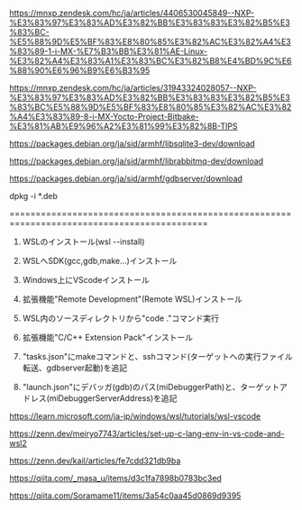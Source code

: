 https://mnxp.zendesk.com/hc/ja/articles/4406530045849--NXP-%E3%83%97%E3%83%AD%E3%82%BB%E3%83%83%E3%82%B5%E3%83%BC-%E5%88%9D%E5%BF%83%E8%80%85%E3%82%AC%E3%82%A4%E3%83%89-1-i-MX-%E7%B3%BB%E3%81%AE-Linux-%E3%82%A4%E3%83%A1%E3%83%BC%E3%82%B8%E4%BD%9C%E6%88%90%E6%96%B9%E6%B3%95

https://mnxp.zendesk.com/hc/ja/articles/31943324028057--NXP-%E3%83%97%E3%83%AD%E3%82%BB%E3%83%83%E3%82%B5%E3%83%BC%E5%88%9D%E5%BF%83%E8%80%85%E3%82%AC%E3%82%A4%E3%83%89-8-i-MX-Yocto-Project-Bitbake-%E3%81%AB%E9%96%A2%E3%81%99%E3%82%8B-TIPS

https://packages.debian.org/ja/sid/armhf/libsqlite3-dev/download

https://packages.debian.org/ja/sid/armhf/librabbitmq-dev/download

https://packages.debian.org/ja/sid/armhf/gdbserver/download

dpkg -i *.deb

============================================================================================


1. WSLのインストール(wsl --install)

2. WSLへSDK(gcc,gdb,make...)インストール

3. Windows上にVScodeインストール

4. 拡張機能"Remote Development"(Remote WSL)インストール

5. WSL内のソースディレクトリから"code ."コマンド実行

7. 拡張機能"C/C++ Extension Pack"インストール

8. "tasks.json"にmakeコマンドと、sshコマンド(ターゲットへの実行ファイル転送、gdbserver起動)を追記

9. "launch.json"にデバッガ(gdb)のパス(miDebuggerPath)と、ターゲットアドレス(miDebuggerServerAddress)を追記


https://learn.microsoft.com/ja-jp/windows/wsl/tutorials/wsl-vscode

https://zenn.dev/meiryo7743/articles/set-up-c-lang-env-in-vs-code-and-wsl2

https://zenn.dev/kail/articles/fe7cdd321db9ba

https://qiita.com/_masa_u/items/d3c1fa7898b0783bc3ed

https://qiita.com/Soramame11/items/3a54c0aa45d0869d9395
